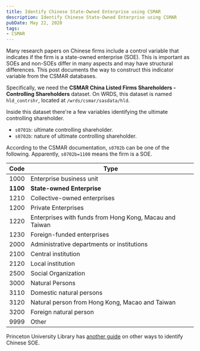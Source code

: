 ```yaml
---
title: Identify Chinese State-Owned Enterprise using CSMAR
description: Identify Chinese State-Owned Enterprise using CSMAR
pubDate: May 22, 2020
tags:
- CSMAR
---
```


Many research papers on Chinese firms include a control variable that indicates if the firm is a state-owned enterprise (SOE). This is important as SOEs and non-SOEs differ in many aspects and may have structural differences. This post documents the way to construct this indicator variable from the CSMAR databases. 

Specifically, we need the **CSMAR China Listed Firms Shareholders - Controlling Shareholders** dataset. On WRDS, this dataset is named `hld_contrshr`, located at `/wrds/csmar/sasdata/hld`.

Inside this dataset there're a few variables identifying the ultimate controlling shareholder.

- `s0701b`: ultimate controlling shareholder.
- `s0702b`: nature of ultimate controlling shareholder.

According to the CSMAR documentation, `s0702b` can be one of the following. Apparently, `s0702b=1100` means the firm is a SOE.

| Code     | Type                                                    |
| -------- | ------------------------------------------------------- |
| 1000     | Enterprise business unit                                |
| **1100** | **State-owned Enterprise**                              |
| 1210     | Collective-owned enterprises                            |
| 1200     | Private Enterprises                                     |
| 1220     | Enterprises with funds from Hong Kong, Macau and Taiwan |
| 1230     | Foreign-funded enterprises                              |
| 2000     | Administrative departments or institutions              |
| 2100     | Central institution                                     |
| 2120     | Local institution                                       |
| 2500     | Social Organization                                     |
| 3000     | Natural Persons                                         |
| 3110     | Domestic natural persons                                |
| 3120     | Natural person from Hong Kong, Macao and Taiwan         |
| 3200     | Foreign natural person                                  |
| 9999     | Other                                                   |

Princeton University Library has [another guide](https://faq.library.princeton.edu/econ/faq/11458) on other ways to identify Chinese SOE.
